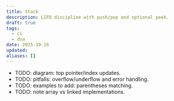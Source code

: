 ```yaml
---
title: Stack
description: LIFO discipline with push/pop and optional peek.
draft: true
tags:
  - cs
  - dsa
date: 2025-10-16
updated:
aliases: []
---
```

- TODO: diagram: top pointer/index updates.
- TODO: pitfalls: overflow/underflow and error handling.
- TODO: examples to add: parentheses matching.
- TODO: note array vs linked implementations.
